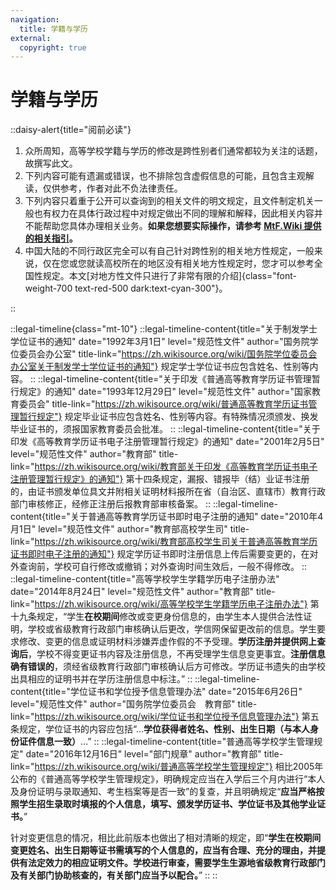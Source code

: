 ```yaml
---
navigation:
  title: 学籍与学历
external: 
  copyright: true
---
```


# 学籍与学历

<!-- markdownlint-disable MD033 -->
::daisy-alert{title="阅前必读"}

1. 众所周知，高等学校学籍与学历的修改是跨性别者们通常都较为关注的话题，故撰写此文。
1. 下列内容可能有遗漏或错误，也不排除包含虚假信息的可能，且包含主观解读，仅供参考，作者对此不负法律责任。
1. 下列内容只着重于公开可以查询到的相关文件的明文规定，且文件制定机关一般也有权力在具体行政过程中对规定做出不同的理解和解释，因此相关内容并不能帮助您具体办理相关业务。**如果您想要实际操作，请参考 [MtF.Wiki 提供的相关指引](https://mtf.wiki/zh-cn/docs/srs/education/)。**
1. 中国大陆的不同行政区完全可以有自己针对跨性别的相关地方性规定，一般来说，仅在您或您就读高校所在的地区没有相关地方性规定时，您才可以参考全国性规定。本文[对地方性文件只进行了非常有限的介绍]{class="font-weight-700 text-red-500 dark:text-cyan-300"}。

::

::legal-timeline{class="mt-10"}
::legal-timeline-content{title="关于制发学士学位证书的通知" date="1992年3月1日" level="规范性文件" author="国务院学位委员会办公室" title-link="https://zh.wikisource.org/wiki/国务院学位委员会办公室关于制发学士学位证书的通知"}
规定学士学位证书应包含姓名、性别等内容。
::
::legal-timeline-content{title="关于印发《普通高等教育学历证书管理暂行规定》的通知" date="1993年12月29日" level="规范性文件" author="国家教育委员会" title-link="https://zh.wikisource.org/wiki/普通高等教育学历证书管理暂行规定"}
规定毕业证书应包含姓名、性别等内容。有特殊情况须颁发、换发毕业证书的，须报国家教育委员会批准。
::
::legal-timeline-content{title="关于印发《高等教育学历证书电子注册管理暂行规定》的通知" date="2001年2月5日" level="规范性文件" author="教育部" title-link="https://zh.wikisource.org/wiki/教育部关于印发《高等教育学历证书电子注册管理暂行规定》的通知"}
第十四条规定，漏报、错报毕（结）业证书注册的，由证书颁发单位具文并附相关证明材料报所在省（自治区、直辖市）教育行政部门审核修正，经修正注册后报教育部审核备案。
::
::legal-timeline-content{title="关于普通高等教育学历证书即时电子注册的通知" date="2010年4月1日" level="规范性文件" author="教育部高校学生司" title-link="https://zh.wikisource.org/wiki/教育部高校学生司关于普通高等教育学历证书即时电子注册的通知"}
规定学历证书即时注册信息上传后需要变更的，在对外查询前，学校可自行修改或撤销；对外查询时间生效后，一般不得修改。
::
::legal-timeline-content{title="高等学校学生学籍学历电子注册办法" date="2014年8月24日" level="规范性文件" author="教育部" title-link="https://zh.wikisource.org/wiki/高等学校学生学籍学历电子注册办法"}
第十九条规定，“学生**在校期间**修改或变更身份信息的，由学生本人提供合法性证明，学校或省级教育行政部门审核确认后更改，学信网保留更改前的信息。学生要求修改、变更的信息或证明材料涉嫌弄虚作假的不予受理。**学历注册并提供网上查询后**，学校不得变更证书内容及注册信息，不再受理学生信息变更事宜。**注册信息确有错误的**，须经省级教育行政部门审核确认后方可修改。学历证书遗失的由学校出具相应的证明书并在学历注册信息中标注。”
::
::legal-timeline-content{title="学位证书和学位授予信息管理办法" date="2015年6月26日" level="规范性文件" author="国务院学位委员会　教育部" title-link="https://zh.wikisource.org/wiki/学位证书和学位授予信息管理办法"}
第五条规定，学位证书的内容应包括“…**学位获得者姓名、性别、出生日期（与本人身份证件信息一致）**…”
::
::legal-timeline-content{title="普通高等学校学生管理规定" date="2016年12月16日" level="部门规章" author="教育部" title-link="https://zh.wikisource.org/wiki/普通高等学校学生管理规定"}
相比2005年公布的《普通高等学校学生管理规定》，明确规定应当在入学后三个月内进行“本人及身份证明与录取通知、考生档案等是否一致”的复查，并且明确规定“**应当严格按照学生招生录取时填报的个人信息，填写、颁发学历证书、学位证书及其他学业证书。**”

针对变更信息的情况，相比此前版本也做出了相对清晰的规定，即“**学生在校期间变更姓名、出生日期等证书需填写的个人信息的，应当有合理、充分的理由，并提供有法定效力的相应证明文件。学校进行审查，需要学生生源地省级教育行政部门及有关部门协助核查的，有关部门应当予以配合。**”
::
::
